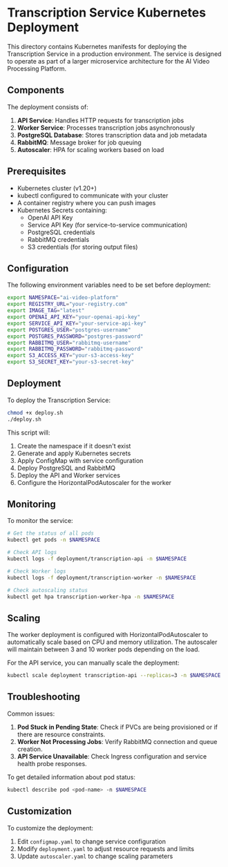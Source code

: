 # Transcription Service Kubernetes Deployment

This directory contains Kubernetes manifests for deploying the Transcription Service in a production environment. The service is designed to operate as part of a larger microservice architecture for the AI Video Processing Platform.

## Components

The deployment consists of:

1. **API Service**: Handles HTTP requests for transcription jobs
2. **Worker Service**: Processes transcription jobs asynchronously
3. **PostgreSQL Database**: Stores transcription data and job metadata
4. **RabbitMQ**: Message broker for job queuing
5. **Autoscaler**: HPA for scaling workers based on load

## Prerequisites

- Kubernetes cluster (v1.20+)
- kubectl configured to communicate with your cluster
- A container registry where you can push images
- Kubernetes Secrets containing:
  - OpenAI API Key
  - Service API Key (for service-to-service communication)
  - PostgreSQL credentials
  - RabbitMQ credentials
  - S3 credentials (for storing output files)

## Configuration

The following environment variables need to be set before deployment:

```bash
export NAMESPACE="ai-video-platform"
export REGISTRY_URL="your-registry.com"
export IMAGE_TAG="latest"
export OPENAI_API_KEY="your-openai-api-key"
export SERVICE_API_KEY="your-service-api-key"
export POSTGRES_USER="postgres-username"
export POSTGRES_PASSWORD="postgres-password"
export RABBITMQ_USER="rabbitmq-username"
export RABBITMQ_PASSWORD="rabbitmq-password"
export S3_ACCESS_KEY="your-s3-access-key"
export S3_SECRET_KEY="your-s3-secret-key"
```

## Deployment

To deploy the Transcription Service:

```bash
chmod +x deploy.sh
./deploy.sh
```

This script will:
1. Create the namespace if it doesn't exist
2. Generate and apply Kubernetes secrets
3. Apply ConfigMap with service configuration
4. Deploy PostgreSQL and RabbitMQ
5. Deploy the API and Worker services
6. Configure the HorizontalPodAutoscaler for the worker

## Monitoring

To monitor the service:

```bash
# Get the status of all pods
kubectl get pods -n $NAMESPACE

# Check API logs
kubectl logs -f deployment/transcription-api -n $NAMESPACE

# Check Worker logs
kubectl logs -f deployment/transcription-worker -n $NAMESPACE

# Check autoscaling status
kubectl get hpa transcription-worker-hpa -n $NAMESPACE
```

## Scaling

The worker deployment is configured with HorizontalPodAutoscaler to automatically scale based on CPU and memory utilization. The autoscaler will maintain between 3 and 10 worker pods depending on the load.

For the API service, you can manually scale the deployment:

```bash
kubectl scale deployment transcription-api --replicas=3 -n $NAMESPACE
```

## Troubleshooting

Common issues:

1. **Pod Stuck in Pending State**: Check if PVCs are being provisioned or if there are resource constraints.
2. **Worker Not Processing Jobs**: Verify RabbitMQ connection and queue creation.
3. **API Service Unavailable**: Check Ingress configuration and service health probe responses.

To get detailed information about pod status:

```bash
kubectl describe pod <pod-name> -n $NAMESPACE
```

## Customization

To customize the deployment:

1. Edit `configmap.yaml` to change service configuration
2. Modify `deployment.yaml` to adjust resource requests and limits
3. Update `autoscaler.yaml` to change scaling parameters 